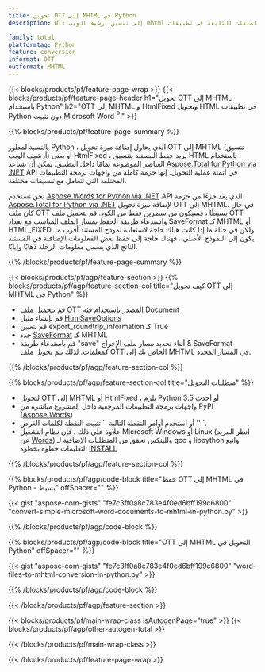 ```yaml
---
title: تحويل OTT إلى MHTML في Python
description: OTT إلى تنسيق أرشيف الويب mhtml وتحويل الملفات الثابتة في تطبيقات Python دون استخدام Microsoft Word 

family: total
platformtag: Python
feature: conversion
informat: OTT
outformat: MHTML
---
```

{{< blocks/products/pf/feature-page-wrap >}}
{{< blocks/products/pf/feature-page-header h1="تحويل OTT إلى MHTML باستخدام Python" h2="OTT إلى MHTML و HtmlFixed وتحويل HTML في تطبيقات Python دون تثبيت Microsoft Word <sup>&reg;</sup>." >}}

{{% blocks/products/pf/feature-page-summary %}}

بالنسبة لمطور Python ، الذي يحاول إضافة ميزة تحويل OTT إلى MHTML (تنسيق أرشيف الويب) أو يعني HtmlFixed ، يريد حفظ المستند بتنسيق HTML باستخدام العناصر الموضوعة تمامًا داخل التطبيق. يمكن أن تساعد [Aspose.Total for Python via .NET](https://products.aspose.com/total/python-net/) API في أتمتة عملية التحويل. إنها حزمة كاملة من واجهات برمجة التطبيقات المختلفة التي تتعامل مع تنسيقات مختلفة. 

نحن نستخدم [Aspose.Words for Python via .NET](https://products.aspose.com/words/python-net/) API الذي يعد جزءًا من حزمة [Aspose.Total for Python via .NET](https://products.aspose.com/total/python-net/) لإضافة ميزة تحويل OTT إلى MHTML. في حال كان ملف OTT بسيطًا ، فسيكون من سطرين فقط من الكود. قم بتحميل ملف OTT واستدعاء طريقة الحفظ بمسار الملف المناسب مع تعداد SaveFormat كـ MHTML أو HTML_FIXED. ولكن في حالة ما إذا كانت هناك حاجة لاستعادة نموذج المستند أقرب ما يكون إلى النموذج الأصلي ، فهناك حاجة إلى حفظ بعض المعلومات الإضافية في المستند الناتج الذي يسمى معلومات الرحلة ذهابًا وإيابًا.

{{% /blocks/products/pf/feature-page-summary %}}

{{< blocks/products/pf/agp/feature-section >}}
{{% blocks/products/pf/agp/feature-section-col title="كيف تحويل OTT إلى MHTML في Python" %}}
- قم بتحميل ملف OTT المصدر باستخدام فئة [Document](https://reference.aspose.com/words/python-net/aspose.words/document/)
- قم بإنشاء مثيل [HtmlSaveOptions](https://reference.aspose.com/words/python-net/aspose.words.saving/htmlsaveoptions/)
- قم بتعيين export_roundtrip_information كـ True
- حدد [SaveFormat](https://reference.aspose.com/words/python-net/aspose.words/saveformat/) كـ MHTML
- قم باستدعاء طريقة "save" أثناء تحديد مسار ملف الإخراج & SaveFormat كمعلمات. لذلك يتم تحويل ملف OTT الخاص بك إلى MHTML في المسار المحدد.

{{% /blocks/products/pf/agp/feature-section-col %}}

{{% blocks/products/pf/agp/feature-section-col title="متطلبات التحويل" %}}

- لتحويل OTT إلى MHTML أو HtmlFixed ، يلزم Python 3.5 أو أحدث
- واجهات برمجة التطبيقات المرجعية داخل المشروع مباشرة من PyPI ([Aspose.Words](https://pypi.org/project/aspose-words/))
- أو استخدم أوامر النقطة التالية `` تثبيت النقطة لكلمات الغرض '' `.
- علاوة على ذلك ، فإن نظام التشغيل Microsoft Windows أو Linux (انظر المزيد عن [Words](https://docs.aspose.com/words/python-net/system-requirements/)) وللينكس تحقق من المتطلبات الإضافية لـ gcc و libpython واتبع التعليمات خطوة بخطوة [INSTALL](https://docs.aspose.com/words/python-net/installation/)
 

{{% /blocks/products/pf/agp/feature-section-col %}}

{{% blocks/products/pf/agp/code-block title="حفظ OTT إلى MHTML في Python - بسيط" offSpacer="" %}}

{{< gist "aspose-com-gists" "fe7c3ff0a8c783e4f0ed6bff199c6800" "convert-simple-microsoft-word-documents-to-mhtml-in-python.py" >}}

{{% /blocks/products/pf/agp/code-block %}}

{{% blocks/products/pf/agp/code-block title="OTT إلى MHTML التحويل في Python" offSpacer="" %}}

{{< gist "aspose-com-gists" "fe7c3ff0a8c783e4f0ed6bff199c6800" "word-files-to-mhtml-conversion-in-python.py" >}}

{{% /blocks/products/pf/agp/code-block %}}

{{< /blocks/products/pf/agp/feature-section >}}

{{< blocks/products/pf/main-wrap-class isAutogenPage="true" >}}
{{< blocks/products/pf/agp/other-autogen-total >}}

{{< /blocks/products/pf/main-wrap-class >}}

{{< /blocks/products/pf/feature-page-wrap >}}